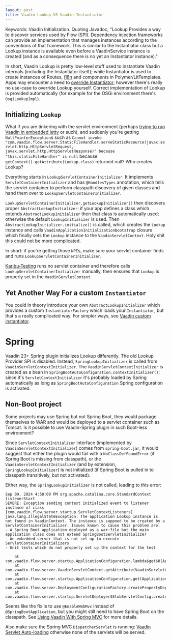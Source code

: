 ```yaml
---
layout: post
title: Vaadin Lookup VS Vaadin Instantiator
---
```


Keywords: Vaadin Initialization. Quoting Javadoc,
"Lookup Provides a way to discover services used by Flow (SPI). Dependency injection
frameworks can provide an implementation that manages instances according to
the conventions of that framework. This is similar to the Instantiator class but a Lookup
instance is available even before a VaadinService instance is created
(and as a consequence there is no yet an Instantiator instance)."

In short, Vaadin Lookup is pretty low-level stuff used to instantiate Vaadin internals (including the Instantiator itself);
while Instantiator is used to create instances of Routes, [i18n](../vaadin-localization/)
and components in Polymer/LitTemplates. Apps may encounter a need to [override Instantiator](../vaadin-custom-instantiator/);
however there's really no use-case to override Lookup yourself. Correct
implementation of Lookup is provided automatically (for example for the OSGi environment there's `OsgiLookupImpl`).

## Initializing `Lookup`

What if you are tinkering with the servlet environment (perhaps
[trying to run Vaadin in embedded jetty](https://github.com/mvysny/vaadin-embedded-jetty-gradle) or such),
and suddenly you're getting `NullPointerException`s such as `Cannot invoke "com.vaadin.flow.server.StaticFileHandler.serveStaticResource(javax.servlet.http.HttpServletRequest, javax.servlet.http.HttpServletResponse)" because "this.staticFileHandler" is null`
because `getContext().getAttribute(Lookup.class)` returned null? Who creates Lookup?

Everything starts in `LookupServletContainerInitializer`. It implements `ServletContainerInitializer`
and has `@HandlesTypes` annotation, which tells the servlet container to perform classpath discovery
of given classes and hand them over to `LookupServletContainerInitializer`.

`LookupServletContainerInitializer.getLookupInitializer()` then discovers proper `AbstractLookupInitializer`:
if your app defines a class which extends `AbstractLookupInitializer` then that class is automatically used;
otherwise the default `LookupInitializer` is used. Then `AbstractLookupInitializer.initialize()` is called,
which creates the `Lookup` instance and calls `VaadinApplicationInitializationBootstrap` closure
which finally sets the `Lookup` instance to the `VaadinServletContext`. Holy shit this
could not be more complicated.

In short: if you're getting those `NPE`s, make sure your servlet container finds and runs
`LookupServletContainerInitializer`.

[Karibu-Testing](https://github.com/mvysny/karibu-testing/) runs no servlet container and
therefore calls `LookupServletContainerInitializer` manually, then ensures that `Lookup` is
properly set in the `VaadinServletContext`

## Yet Another Way For a custom `Instantiator`

You could in theory introduce your own `AbstractLookupInitializer` which provides a custom `InstantiatorFactory`
which loads your `Instantiator`, but that's a really complicated way. For simpler ways, see
[Vaadin custom instantiator](../vaadin-custom-instantiator/).

# Spring

Vaadin 23+ Spring plugin initializes Lookup differently. The old Lookup Provider SPI is disabled.
Instead, `SpringLookupInitializer` is called from `VaadinServletContextInitializer`.
The `VaadinServletContextInitializer` is created as a bean in `SpringBootAutoConfiguration.contextInitializer()`;
since it's `ServletContextInitializer` it's probably loaded by Spring automatically
as long as `SpringBootAutoConfiguration` Spring configuration is activated.

## Non-Boot project

Some projects may use Spring but not Spring Boot, they would package themselves to WAR and
would be deployed to a servlet container such as Tomcat. Is it possible to use Vaadin-Spring
plugin in such Boot-less environment?

Since `ServletContextInitializer` interface (implemented by `VaadinServletContextInitializer`) comes from `spring-boot.jar`,
it would suggest
that either the plugin would fail with a `NoClassDefFoundError` (if Spring Boot is missing from classpath), or the `VaadinServletContextInitializer`
(and by extension, `SpringLookupInitializer`) is not initialized (if Spring Boot is pulled in to classpath transitively, but not activated).

Either way, the `SpringLookupInitializer` is not called, leading to this error:

```
Sep 09, 2024 4:58:09 PM org.apache.catalina.core.StandardContext listenerStart
SEVERE: Exception sending context initialized event to listener instance of class [com.vaadin.flow.server.startup.ServletContextListeners]
java.lang.IllegalStateException: The application Lookup instance is not found in VaadinContext. The instance is suppoed to be created by a ServletContainerInitializer. Issues known to cause this problem are:
- A Spring Boot application deployed as a war-file but the main application class does not extend SpringBootServletInitializer
- An embedded server that is not set up to execute ServletContainerInitializers
- Unit tests which do not properly set up the context for the test

	at com.vaadin.flow.server.startup.ApplicationConfiguration.lambda$get$0(ApplicationConfiguration.java:47)
	at com.vaadin.flow.server.VaadinServletContext.getAttribute(VaadinServletContext.java:66)
	at com.vaadin.flow.server.startup.ApplicationConfiguration.get(ApplicationConfiguration.java:41)
	at com.vaadin.flow.server.DeploymentConfigurationFactory.createPropertyDeploymentConfiguration(DeploymentConfigurationFactory.java:74)
	at com.vaadin.flow.server.startup.ServletDeployer$StubServletConfig.createDeploymentConfiguration(ServletDeployer.java:178)
```

Seems like the fix is to use `@EnableWebMvc` instead of `@SpringBootApplication`,
but you might still need to have Spring Boot on the classpath. See
[Using Vaadin With Spring MVC](https://vaadin.com/docs/v23/integrations/spring/spring-mvc) for more details.

Also make sure the Spring MVC `DispatcherServlet` is running: [Vaadin Servlet Auto-loading](../vaadin-servlet-auto-loading/)
otherwise none of the servlets will be served.

